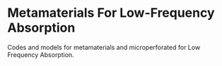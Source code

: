 # Metamaterials For Low-Frequency Absorption
Codes and models for metamaterials and microperforated for Low Frequency Absorption. 
